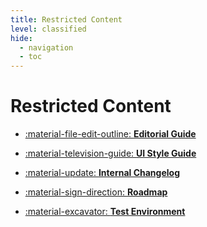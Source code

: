 ```yaml
---
title: Restricted Content
level: classified
hide:
  - navigation
  - toc
---
```


# Restricted Content

<!---
::cards:: cols=3

- title: Editorial Guide
  icon: ./assets/images/xtract-universal.svg
  url: ../editorial-guidelines/
  
- title: UI Style Guide
  icon: ../assets/images/sales-distribution.svg
  url: ../ui-style-guide/
  
- title: Roadmap Drafts
  icon: ./assets/images/xtract-for-alteryx.svg
  url: https://helpcenter.theobald-software.com/xtract-for-alteryx

- title: Internal Changelog
  icon: ./assets/images/board-connector.svg
  url: https://helpcenter.theobald-software.com/board-connector

::/cards::

---

Internal Changelogs:

[:products-xtract-universal:](changelog/changelog-xu.md){ .md-button .md-button--xu .md-button--stretch }
[:products-board-connector:](changelog/changelog-bc.md){ .md-button .md-button--bc .md-button--stretch }
[:products-xtract-is:](changelog/changelog-xis.md){ .md-button .md-button--xis .md-button--stretch }
[:products-xtract-for-alteryx:](changelog/changelog-xfa.md){ .md-button .md-button--xfa .md-button--stretch }
[:products-yunio:](changelog/changelog-yunio.md){ .md-button .md-button--yunio .md-button--stretch }
[:products-erpconnect:](changelog/changelog-erpconnect.md){ .md-button .md-button--erp .md-button--stretch }

-->

<div class="grid cards" markdown>

- [:material-file-edit-outline: __Editorial Guide__](editorial-guidelines/index.md)

</div>
<div class="grid cards" markdown>

- [:material-television-guide: __UI Style Guide__](ui-style-guide/index.md)

</div>
<div class="grid cards" markdown>

- [:material-update: __Internal Changelog__](changelog/changelog-xu.md)

</div>
<div class="grid cards" markdown>

- [:material-sign-direction: __Roadmap__](roadmap/index.md)

</div>
<div class="grid cards" markdown>

- [:material-excavator: __Test Environment__](test-environment/index.md)

</div>


<!---
<div class="grid cards" markdown>

- [:products-xtract-universal: __Xtract Unviersal__](changelog/changelog-xu.md)

</div>
<div class="grid cards" markdown>

- [:products-board-connector: __Board Connector__](changelog/changelog-bc.md)

</div>
<div class="grid cards" markdown>

- [:products-xtract-is: __Xtract IS__](changelog/changelog-xis.md)

</div>
<div class="grid cards" markdown>

- [:products-yunio: __yunIO__](changelog/changelog-yunio.md)

</div>
<div class="grid cards" markdown>

- [:products-xtract-for-alteryx: __Xtract for Alteryx__](changelog/changelog-xfa.md)

</div>
<div class="grid cards" markdown>

- [:products-erpconnect: __ERPConnect__](changelog/changelog-erpconnect.md)

</div>
-->